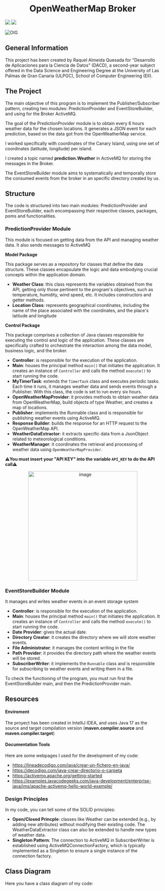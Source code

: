 <h1 align="center"> OpenWeatherMap Broker </h1>

<p align="left">

   <img src="https://img.shields.io/badge/STATUS-DONE-green">
   <img src="https://img.shields.io/badge/Released-November%202023-yellow">
   </p>

![OIG](https://github.com/raquelaq/OpenWeatherBroker/assets/117348659/4cbe09d6-ab3a-47fc-a615-387644cb1d2c) 

## General Information
This project has been created by Raquel Almeida Quesada for "Desarrollo de Aplicaciones para la Ciencia de Datos" (DACD), a second-year subject offered in the Data Science and Engineering Degree at the University of Las Palmas de Gran Canaria (ULPGC), School of Computer Engineering (EII).

## The Project
The main objective of this program is to implement the Publisher/Subscriber pattern, creating two modules: PredictionProvider and EventStoreBuilder, and using for the Broker ActiveMQ.

The goal of the PredictionProvider module is to obtain every 6 hours weather data for the chosen locations. It generates a JSON event for each prediction, based on the data got from the OpenWeatherMap service.

I worked specifically with coordinates of the Canary Island, using one set of coordinates (latitude, longitude) per island.

I created a topic named **prediction.Weather** in ActiveMQ for storing the messages in the Broker.

The EventStoreBuilder module aims to systematically and temporally store the consumed events from the broker in an specific directory created by us.

## Structure
The code is structured into two main modules: PredictionProvider and EventStoreBuilder, each encompassing their respective classes, packages, poms and functionalities.

### PredictionProvider Module
This module is focused on getting data from the API and managing weather data. It also sends messages to ActiveMQ

**Model Package**

This package serves as a repository for classes that define the data structure. These classes encapsulate the logic and data embodying crucial concepts within the application domain.

- **Weather Class**:  this class represents the variables obtained from the API, getting only those pertinent to the program's objectives, such as temperature, humidity, wind speed, etc. It includes constructors and getter methods.
- **Location Class**: represents geographical coordinates, including the name of the place associated with the coordinates, and the place's latitude and longitude

**Control Package**

This package comprises a collection of Java classes responsible for executing the control and logic of the application. These classes are specifically crafted to orchestrate the interaction among the data model, business logic, and the broker.

- **Controller**: is responsible for the execution of the application.
- **Main**: houses the principal method ```main()``` that initiates the application. It creates an instance of ```Controller``` and calls the method ```execute()``` to start running the code.
- **MyTimerTask**: extends the ```TimerTask``` class and executes periodic tasks. Each time it runs, it manages weather data and sends events through a Publisher. With this class, the code is set to run every six hours.
- **OpenWeatherMapProvider**: it provides methods to obtain weather data from OpenWeatherMap, build objects of type Weather, and creates a map of locations.
- **Publisher**: implements the Runnable class and is responsible for publishing weather events using ActiveMQ.
- **Response Builder**: builds the response for an HTTP request to the OpenWeatherMap API.
- **WeatherDataExtractor**: it extracts specific data from a JsonObject related to meteorological conditions.
- **WeatherManager**: it coordinates the retrieval and processing of weather data using ```OpenWeatherMapProvider```.

⚠️**You must insert your "API KEY" into the variable ```API_KEY``` to do the API call**⚠️
<p align="center">
<img width="354" alt="image" src="https://github.com/raquelaq/OpenWeatherBroker/assets/117348659/121881fb-0d1c-4869-9097-fd5dcd02a457">
</p>

### EventStoreBuilder Module
It manages and writes weather events in an event storage system

- **Controller**: is responsible for the execution of the application.
- **Main**: houses the principal method ```main()``` that initiates the application. It creates an instance of ```Controller``` and calls the method ```execute()``` to start running the code.
- **Date Provider**: gives the actual date.
- **Directory Creator**: it creates the directory where we will store weather events.
- **File Administrator**: it manages the content writing in the file
- **Path Provider**: it provides the directory path where the weather events will be stored.
- **SubscriberWriter**: it implements the ```Runnable``` class and is responsible for subscribing to weather events and writing them in a file.

To check the functioning of the program, you must run first the EventStoreBuilder main, and then the PredictionProvider main.

## Resources
#### Enviroment
The proyect has been created in IntelliJ IDEA, and uses Java 17 as the source and target compilation version (**maven.compiler.source** and **maven.compiler.target**)
#### Documentation Tools
Here are some webpages I used for the development of my code:
- https://lineadecodigo.com/java/crear-un-fichero-en-java/
- https://decodigo.com/java-crear-directorio-o-carpeta
- https://activemq.apache.org/getting-started
- https://examples.javacodegeeks.com/java-development/enterprise-java/jms/apache-activemq-hello-world-example/

### Design Principles
In my code, you can tell some of the SOLID principles:
- **Open/Closed Princple**: classes like Weather can be extended (e.g., by adding new attributes) without modifying their existing code. The WeatherDataExtractor class can also be extended to handle new types of weather data.
- **Singleton Pattern**: The connection to ActiveMQ in SubscriberWriter is established using ActiveMQConnectionFactory, which is typically implemented as a Singleton to ensure a single instance of the connection factory.

## Class Diagram
Here you have a class diagram of my code:


